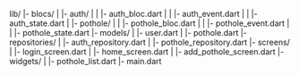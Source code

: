 lib/
|- blocs/
|  |- auth/
|  |  |- auth_bloc.dart
|  |  |- auth_event.dart
|  |  |- auth_state.dart
|  |- pothole/
|  |  |- pothole_bloc.dart
|  |  |- pothole_event.dart
|  |  |- pothole_state.dart
|- models/
|  |- user.dart
|  |- pothole.dart
|- repositories/
|  |- auth_repository.dart
|  |- pothole_repository.dart
|- screens/
|  |- login_screen.dart
|  |- home_screen.dart
|  |- add_pothole_screen.dart
|- widgets/
|  |- pothole_list.dart
|- main.dart
